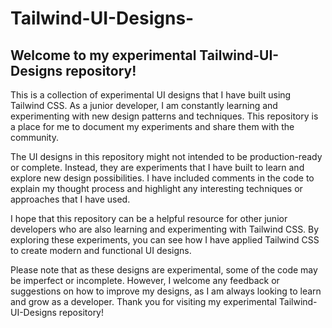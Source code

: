 # Tailwind-UI-Designs-

## Welcome to my experimental Tailwind-UI-Designs repository!

This is a collection of experimental UI designs that I have built using Tailwind CSS. As a junior developer, I am constantly learning and experimenting with new design patterns and techniques. This repository is a place for me to document my experiments and share them with the community.

The UI designs in this repository might not intended to be production-ready or complete. Instead, they are experiments that I have built to learn and explore new design possibilities. I have included comments in the code to explain my thought process and highlight any interesting techniques or approaches that I have used.

I hope that this repository can be a helpful resource for other junior developers who are also learning and experimenting with Tailwind CSS. By exploring these experiments, you can see how I have applied Tailwind CSS to create modern and functional UI designs.

Please note that as these designs are experimental, some of the code may be imperfect or incomplete. However, I welcome any feedback or suggestions on how to improve my designs, as I am always looking to learn and grow as a developer. Thank you for visiting my experimental Tailwind-UI-Designs repository!
